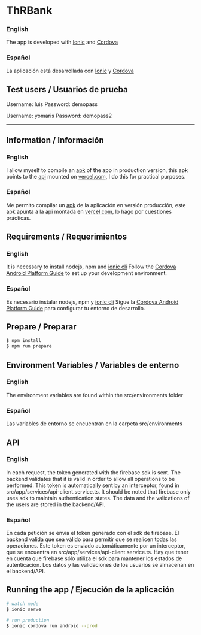 # ThRBank

### English
The app is developed with [Ionic](https://ionicframework.com/) and [Cordova](https://cordova.apache.org/)

### Español
La aplicación está desarrollada con [Ionic](https://ionicframework.com/) y [Cordova](https://cordova.apache.org/)

## Test users / Usuarios de prueba

Username: luis
Password: demopass

Username: yomaris
Password: demopass2

---

## Information / Información

### English
I allow myself to compile an [apk](https://github.com/therhenals/ThRBank/blob/main/app-debug.apk?raw=true) of the app in production version, this apk points to the [api](https://github.com/therhenals/ThRBank_backend) mounted on [vercel.com](https://thrbank-backend.vercel.app/api), I do this for practical purposes.

### Español
Me permito compilar un [apk]() de la aplicación en versión producción, este apk apunta a la api montada en [vercel.com](https://thrbank-backend.vercel.app/api), lo hago por cuestiones prácticas.

## Requirements / Requerimientos

### English
It is necessary to install nodejs, npm and [ionic cli](https://ionicframework.com/docs/cli)
Follow the [Cordova Android Platform Guide](https://cordova.apache.org/docs/en/latest/guide/platforms/android/) to set up your development environment.

### Español
Es necesario instalar nodejs, npm y [ionic cli](https://ionicframework.com/docs/cli)
Sigue la [Cordova Android Platform Guide](https://cordova.apache.org/docs/en/latest/guide/platforms/android/) para configurar tu entorno de desarrollo.

## Prepare / Preparar

```bash
$ npm install
$ npm run prepare
```

## Environment Variables / Variables de enterno

### English
The environment variables are found within the src/environments folder

### Español
Las variables de entorno se encuentran en la carpeta src/environments

## API

### English
In each request, the token generated with the firebase sdk is sent. The backend validates that it is valid in order to allow all operations to be performed. This token is automatically sent by an interceptor, found in src/app/services/api-client.service.ts. It should be noted that firebase only uses sdk to maintain authentication states. The data and the validations of the users are stored in the backend/API.

### Español
En cada petición se envía el token generado con el sdk de firebase. El backend valida que sea válido para permitir que se realicen todas las operaciones. Este token es enviado automáticamente por un interceptor, que se encuentra en src/app/services/api-client.service.ts. Hay que tener en cuenta que firebase sólo utiliza el sdk para mantener los estados de autenticación. Los datos y las validaciones de los usuarios se almacenan en el backend/API.


## Running the app / Ejecución de la aplicación

```bash
# watch mode
$ ionic serve

# run production
$ ionic cordova run android --prod
```
